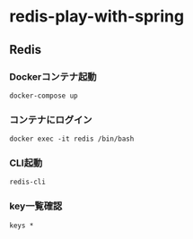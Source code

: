 # redis-play-with-spring
## Redis
### Dockerコンテナ起動
`docker-compose up`
### コンテナにログイン
`docker exec -it redis /bin/bash`
### CLI起動
`redis-cli`
### key一覧確認
`keys *`